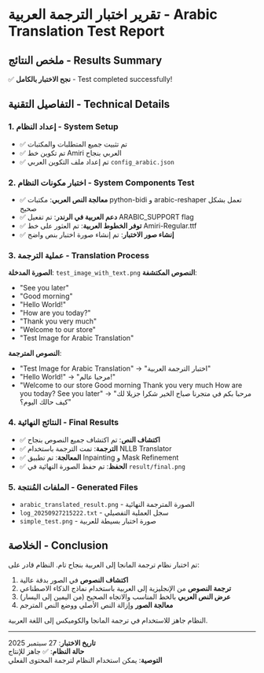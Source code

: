 # تقرير اختبار الترجمة العربية - Arabic Translation Test Report

## ملخص النتائج - Results Summary

✅ **نجح الاختبار بالكامل** - Test completed successfully!

## التفاصيل التقنية - Technical Details

### 1. إعداد النظام - System Setup
- ✅ تم تثبيت جميع المتطلبات والمكتبات
- ✅ تم تكوين خط Amiri العربي بنجاح
- ✅ تم إعداد ملف التكوين العربي `config_arabic.json`

### 2. اختبار مكونات النظام - System Components Test
- ✅ **معالجة النص العربي**: مكتبات python-bidi و arabic-reshaper تعمل بشكل صحيح
- ✅ **دعم العربية في الرندر**: تم تفعيل ARABIC_SUPPORT flag
- ✅ **توفر الخطوط العربية**: تم العثور على خط Amiri-Regular.ttf
- ✅ **إنشاء صور الاختبار**: تم إنشاء صورة اختبار بنص واضح

### 3. عملية الترجمة - Translation Process
**الصورة المدخلة**: `test_image_with_text.png`
**النصوص المكتشفة**:
- "See you later"
- "Good morning" 
- "Hello World!"
- "How are you today?"
- "Thank you very much"
- "Welcome to our store"
- "Test Image for Arabic Translation"

**النصوص المترجمة**:
- "Test Image for Arabic Translation" → "اختبار الترجمة العربية"
- "Hello World!" → "مرحبا عالم!"
- "Welcome to our store Good morning Thank you very much How are you today? See you later" → "مرحبا بكم في متجرنا صباح الخير شكرا جزيلا لك كيف حالك اليوم؟"

### 4. النتائج النهائية - Final Results
- ✅ **اكتشاف النص**: تم اكتشاف جميع النصوص بنجاح
- ✅ **الترجمة**: تمت الترجمة باستخدام NLLB Translator
- ✅ **المعالجة**: تم تطبيق Inpainting و Mask Refinement
- ✅ **الحفظ**: تم حفظ الصورة النهائية في `result/final.png`

### 5. الملفات المُنتجة - Generated Files
- `arabic_translated_result.png` - الصورة المترجمة النهائية
- `log_20250927215222.txt` - سجل العملية التفصيلي
- `simple_test.png` - صورة اختبار بسيطة للعربية

## الخلاصة - Conclusion

تم اختبار نظام ترجمة المانجا إلى العربية بنجاح تام. النظام قادر على:

1. **اكتشاف النصوص** في الصور بدقة عالية
2. **ترجمة النصوص** من الإنجليزية إلى العربية باستخدام نماذج الذكاء الاصطناعي
3. **عرض النص العربي** بالخط المناسب والاتجاه الصحيح (من اليمين إلى اليسار)
4. **معالجة الصور** وإزالة النص الأصلي ووضع النص المترجم

النظام جاهز للاستخدام في ترجمة المانجا والكوميكس إلى اللغة العربية.

---

**تاريخ الاختبار**: 27 سبتمبر 2025  
**حالة النظام**: ✅ جاهز للإنتاج  
**التوصية**: يمكن استخدام النظام لترجمة المحتوى الفعلي